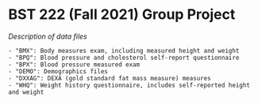 # BST 222 (Fall 2021) Group Project


*Description of data files*

	- "BMX": Body measures exam, including measured height and weight
	- "BPQ": Blood pressure and cholesterol self-report questionnaire
	- "BPX": Blood pressure measured exam
	- "DEMO": Demographics files
	- "DXXAG": DEXA (gold standard fat mass measure) measures
	- "WHQ": Weight history questionnaire, includes self-reported height and weight